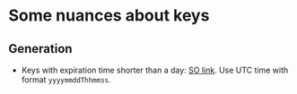 # Some nuances about keys

## Generation

* Keys with expiration time shorter than a day: [SO link](https://stackoverflow.com/a/55061328/6299266). Use UTC time with format `yyyymmddThhmmss`.
